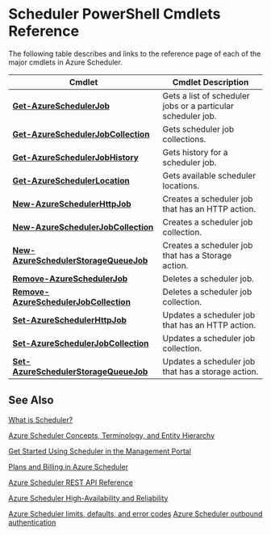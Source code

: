 <properties 
 pageTitle="Scheduler PowerShell Cmdlets Reference" 
 description="" 
 services="scheduler" 
 documentationCenter=".NET" 
 authors="krisragh" 
 manager="dwrede" 
 editor=""/>
<tags
	ms.service="scheduler"
	ms.date="12/04/2015"
	wacn.date=""/>
 
# Scheduler PowerShell Cmdlets Reference

The following table describes and links to the reference page of each of the major cmdlets in Azure Scheduler.

|Cmdlet|Cmdlet Description|
|---|---|
|**[Get-AzureSchedulerJob](https://msdn.microsoft.com/zh-cn/library/azure/dn722516.aspx)**|Gets a list of scheduler jobs or a particular scheduler job.|
|**[Get-AzureSchedulerJobCollection](https://msdn.microsoft.com/zh-cn/library/azure/dn722471.aspx)**|Gets scheduler job collections.|
|**[Get-AzureSchedulerJobHistory](https://msdn.microsoft.com/zh-cn/library/azure/dn722514.aspx)**|Gets history for a scheduler job.|
|**[Get-AzureSchedulerLocation](https://msdn.microsoft.com/zh-cn/library/azure/dn722505.aspx)**|Gets available scheduler locations.|
|**[New-AzureSchedulerHttpJob](https://msdn.microsoft.com/zh-cn/library/azure/dn722492.aspx)**|Creates a scheduler job that has an HTTP action.|
|**[New-AzureSchedulerJobCollection](https://msdn.microsoft.com/zh-cn/library/azure/dn759640.aspx)**|Creates a scheduler job collection.|
|**[New-AzureSchedulerStorageQueueJob](https://msdn.microsoft.com/zh-cn/library/azure/dn722518.aspx)**|Creates a scheduler job that has a Storage action.|
|**[Remove-AzureSchedulerJob](https://msdn.microsoft.com/zh-cn/library/azure/dn722477.aspx)**|Deletes a scheduler job.|
|**[Remove-AzureSchedulerJobCollection](https://msdn.microsoft.com/zh-cn/library/azure/dn722530.aspx)**|Deletes a scheduler job collection.|
|**[Set-AzureSchedulerHttpJob](https://msdn.microsoft.com/zh-cn/library/azure/dn722474.aspx)**|Updates a scheduler job that has an HTTP action.|
|**[Set-AzureSchedulerJobCollection](https://msdn.microsoft.com/zh-cn/library/azure/dn759626.aspx)**|Updates a scheduler job collection.|
|**[Set-AzureSchedulerStorageQueueJob](https://msdn.microsoft.com/zh-cn/library/azure/dn722476.aspx)**|Updates a scheduler job that has a storage action.|


## See Also
 
 [What is Scheduler?](/documentation/articles/scheduler-intro)
 
<!-- deleted by customization
 [Azure Scheduler concepts, terminology, and entity hierarchy](/documentation/articles/scheduler-concepts-terms)
 [Get started using Scheduler in the Azure Management Portal](/documentation/articles/scheduler-get-started-portal)
 [Plans and billing in Azure Scheduler](/documentation/articles/scheduler-plans-billing)
 [Azure Scheduler REST API reference](https://msdn.microsoft.com/zh-cn/library/dn528946)
 [Azure Scheduler high-availability and reliability](/documentation/articles/scheduler-high-availability-reliability)

-->
<!-- keep by customization: begin -->
 [Azure Scheduler Concepts, Terminology, and Entity Hierarchy](/documentation/articles/scheduler-concepts-terms)
 
 [Get Started Using Scheduler in the Management Portal](/documentation/articles/scheduler-get-started-portal)
 
 [Plans and Billing in Azure Scheduler](/documentation/articles/scheduler-plans-billing)
 
 [Azure Scheduler REST API Reference](https://msdn.microsoft.com/zh-cn/library/dn528946)   
 
 [Azure Scheduler High-Availability and Reliability](/documentation/articles/scheduler-high-availability-reliability)
<!-- keep by customization: end -->
 [Azure Scheduler limits, defaults, and error codes](/documentation/articles/scheduler-limits-defaults-errors)
 [Azure Scheduler outbound authentication](/documentation/articles/scheduler-outbound-authentication)
 
  


  
